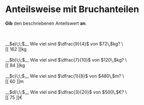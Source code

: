 <!--
version:  0.0.1

language: de

@style
input {
    text-align: center;
}

.flex-container {
    display: flex;
    flex-wrap: wrap;
    align-items: stretch;
    gap: 20px;
}

.flex-child {
    flex: 1;
    min-width: 350px;
    margin-right: 20px;
}

@media (max-width: 400px) {
    .flex-child {
        flex: 100%;
        margin-right: 0;
    }
}
@end

formula: \carry   \textcolor{red}{\scriptsize #1}
formula: \digit   \rlap{\carry{#1}}\phantom{#2}#2
formula: \permil  \text{‰}

import: https://raw.githubusercontent.com/LiaTemplates/Tikz-Jax/main/README.md

script: https://cdn.jsdelivr.net/gh/LiaTemplates/Tikz-Jax@main/dist/index.js


tags: Bruchrechnung, sehr leicht, sehr niedrig, Angeben

comment: Wie viel sind zum Beispiel $\frac{1}{4}$ von 4000€? Bestimme den Anteilswert.

author: Martin Lommatzsch

-->




# Anteilsweise mit Bruchanteilen

**Gib** den beschriebenen Anteilswert **an**.

<br>

<section class="flex-container">
<div class="flex-child">
<br>
__$a)\;\;$__ Wie viel sind $\dfrac{9}{4}$ von $72\,$kg?  \
<br>
 [[  162  ]]kg
<br>
</div>
<div class="flex-child">
<br>
__$b)\;\;$__ Wie viel sind $\dfrac{7}{10}$ von $120\,$kg?  \
<br>
 [[  84  ]]kg
<br>
</div>
<div class="flex-child">
<br>
__$c)\;\;$__ Wie viel sind $\dfrac{1}{8}$ von $480\,$m?  \
<br>
 [[  60  ]]m
<br>
</div>
<div class="flex-child">
<br>
__$d)\;\;$__ Wie viel sind $\dfrac{3}{20}$ von $500\,$€?  \
<br>
 [[  75  ]]€
<br>
</div>
</section>

<br>
<br>
<br>

